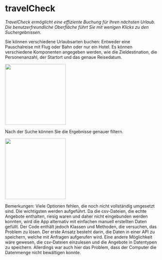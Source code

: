 # travelCheck
_TravelCheck ermöglicht eine effiziente Buchung für Ihren nächsten Urlaub. Die benutzerfreundliche Oberfläche führt Sie mit wenigen Klicks zu den Suchergebnissen._

Sie können verschiedene Urlaubsarten buchen: Entweder eine Pauschalreise mit Flug oder Bahn oder nur ein Hotel. Es können verschiedene Komponenten angegeben werden, wie die Zieldestination, die Personenanzahl, der Startort und das genaue Reisedatum.

<img width="200" src="https://user-images.githubusercontent.com/108515665/202294712-c9d9992a-0802-478c-952e-630575cb5afa.png">


Nach der Suche können Sie die Ergebnisse genauer filtern.

<img width="200" src="https://user-images.githubusercontent.com/108515665/202294825-a16b5c1d-6ab5-4ca6-8ed8-bc1874ab2bac.png">


Bemerkungen:
Viele Optionen fehlen, die noch nicht vollständig umgesetzt sind. Die wichtigsten werden aufgeführt.
Da die csv-Dateien, die echte Angebote enthalten, riesig waren und daher nicht eingebunden werden konnten, wird die App alternativ mit einfachen manuell erstellten Daten gefüllt. Der Code enthält jedoch Klassen und Methoden, die versuchen, das Problem zu lösen. Der erste Ansatz besteht darin, die Daten in einer API zu speichern, welche mit Anfragen aufgerufen wird. Eine andere Möglichkeit wäre gewesen, die csv-Dateien einzulesen und die Angebote in Datentypen zu speichern. Allerdings war auch hier das Problem, dass der Computer die Datenmenge nicht bewältigen konnte.
